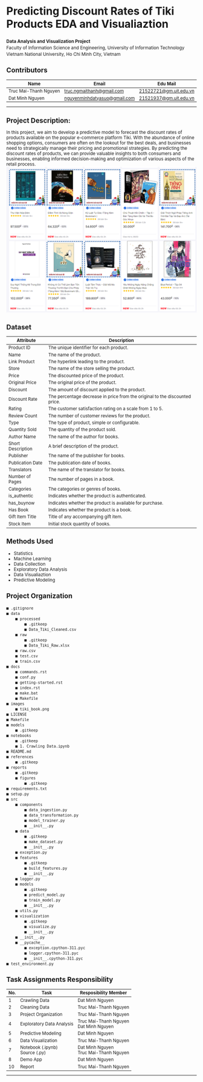 Predicting Discount Rates of Tiki Products EDA and Visualiaztion
==============================

<p>
    <small><b>Data Analysis and Visualization Project</b><br>
    Faculty of Information Science and Engineering, University of Information Technology <br>
    Vietnam National University, Ho Chi Minh City, Vietnam<br>
</p>

## Contributors

|Name     |  Email   | Edu Mail|
|---------|-----------------|----------------------|
|Truc Mai-Thanh Nguyen| truc.ngmaithanh@gmail.com | 21522721@gm.uit.edu.vn|
|Dat Minh Nguyen |     nguyenminhdatyasuo@gmail.com    | 21521937@gm.uit.edu.vn|


-------------------------------
Project Description: 
------------------------------
In this project, we aim to develop a predictive model to forecast the discount rates of products available on the popular e-commerce platform Tiki. With the abundance of online shopping options, consumers are often on the lookout for the best deals, and businesses need to strategically manage their pricing and promotional strategies. By predicting the discount rates of products, we can provide valuable insights to both consumers and businesses, enabling informed decision-making and optimization of various aspects of the retail process.
![Image Alt text](images/tiki_book.png)

Dataset 
-------------------------------
| Attribute         | Description                                                                                      |
|-------------------|--------------------------------------------------------------------------------------------------|
| Product ID        | The unique identifier for each product.                                                          |
| Name              | The name of the product.                                                                         |
| Link Product      | The hyperlink leading to the product.                                                            |
| Store             | The name of the store selling the product.                                                       |
| Price             | The discounted price of the product.                                                             |
| Original Price    | The original price of the product.                                                               |
| Discount          | The amount of discount applied to the product.                                                   |
| Discount Rate     | The percentage decrease in price from the original to the discounted price.                       |
| Rating            | The customer satisfaction rating on a scale from 1 to 5.                                          |
| Review Count      | The number of customer reviews for the product.                                                   |
| Type              | The type of product, simple or configurable.                                                      |
| Quantity Sold     | The quantity of the product sold.                                                                 |
| Author Name       | The name of the author for books.                                                                 |
| Short Description| A brief description of the product.                                                               |
| Publisher         | The name of the publisher for books.                                                              |
| Publication Date  | The publication date of books.                                                                    |
| Translators       | The name of the translator for books.                                                             |
| Number of Pages   | The number of pages in a book.                                                                    |
| Categories        | The categories or genres of books.                                                                                                                                     |
| is_authentic      | Indicates whether the product is authenticated.                                                   |
| has_buynow        | Indicates whether the product is available for purchase.                                          |
| Has Book          | Indicates whether the product is a book.                                                          |
| Gift Item Title   | Title of any accompanying gift item.                                                              |
| Stock Item        | Initial stock quantity of books.                                                                  |


Methods Used
------------
* Statistics
* Machine Learning
* Data Collection
* Exploratory Data Analysis
* Data Visualiaztion
* Predictive Modeling 


Project Organization
------------
```
■ .gitignore
■ data
    ■ processed
        ■ .gitkeep
        ■ Data_Tiki_Cleaned.csv
    ■ raw
        ■ .gitkeep
        ■ Data_Tiki_Raw.xlsx
    ■ raw.csv
    ■ test.csv
    ■ train.csv
■ docs
    ■ commands.rst
    ■ conf.py
    ■ getting-started.rst
    ■ index.rst
    ■ make.bat
    ■ Makefile
■ images
    ■ tiki_book.png
■ LICENSE
■ Makefile
■ models
    ■ .gitkeep
■ notebooks
    ■ .gitkeep
    ■ 1. Crawling Data.ipynb
■ README.md
■ references
    ■ .gitkeep
■ reports
    ■ .gitkeep
    ■ figures
        ■ .gitkeep
■ requirements.txt
■ setup.py
■ src
    ■ components
        ■ data_ingestion.py
        ■ data_transformation.py
        ■ model_trainer.py
        ■ __init__.py
    ■ data
        ■ .gitkeep
        ■ make_dataset.py
        ■ __init__.py
    ■ exception.py
    ■ features
        ■ .gitkeep
        ■ build_features.py
        ■ __init__.py
    ■ logger.py
    ■ models
        ■ .gitkeep
        ■ predict_model.py
        ■ train_model.py
        ■ __init__.py
    ■ utils.py
    ■ visualization
        ■ .gitkeep
        ■ visualize.py
        ■ __init__.py
    ■ __init__.py
    ■ __pycache__
        ■ exception.cpython-311.pyc
        ■ logger.cpython-311.pyc
        ■ __init__.cpython-311.pyc
■ test_environment.py
```




Task Assignments Responsibility
-----------------------------------
|No.|Task|Resposibility Member|
|----|--------------|----------------------|
|1|Crawling Data|Dat Minh Nguyen|
|2|Cleaning Data|Truc Mai-Thanh Nguyen|
|3|Project Organization|Truc Mai-Thanh Nguyen|
|4|Exploratory Data Analysis|Truc Mai-Thanh Nguyen  <br> Dat Minh Nguyen|
|5|Predictive Modeling|Dat Minh Nguyen|
|6|Data Visualization|Truc Mai-Thanh Nguyen|
|7|Notebook (.ipynb)<br>Source (.py)|Dat Minh Nguyen <br> Truc Mai-Thanh Nguyen|
|8|Demo App|Dat Minh Nguyen|
|10|Report|Truc Mai-Thanh Nguyen|

-------------------







